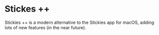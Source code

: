 # Stickes ++

Stickies ++ is a modern alternative to the Stickies app for macOS, adding lots of new features (in the near future).